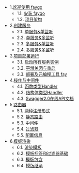 * 1.[欢迎使用 faygo](01.00.md)
  - 1.1. [安装 faygo](01.01.md)
  - 1.2. [项目架构](01.02.md)
* 2.[创建服务](02.00.md)
  - 2.1. [单服务&单监听](02.01.md)
  - 2.2. [单服务&多监听](02.02.md)
  - 2.3. [多服务&单监听](02.03.md)
  - 2.4. [多服务&多监听](02.04.md)
* 3.[项目部署运行](03.00.md)
  - 3.1. [启动所有服务实例](03.01.md)
  - 3.2. [平滑关闭与重启](03.02.md)
  - 3.3. [部署及元编程工具 fay](03.03.md)
* 4.[操作与中间件](04.00.md)
  - 4.1. [函数类型Handler](04.01.md)
  - 4.2. [结构体类型Handler](04.02.md)
  - 4.3. [Swagger2.0在线API文档](04.03.md)
* 5.[路由器](05.00.md)
  - 5.1. [两种注册形式](05.01.md)
  - 5.2. [静态路由](05.02.md)
  - 5.3. [中间件](05.03.md)
  - 5.4. [过滤器](05.04.md)
  - 5.5. [配置信息](05.05.md)
* 6.[模版渲染](06.00.md)
  - 6.1. [渲染模板](06.01.md)
  - 6.2. [模板标签和过滤器基础](06.02.md)
  - 6.3. [模版包含](06.03.md)
  - 6.4. [模版继承](06.04.md)
